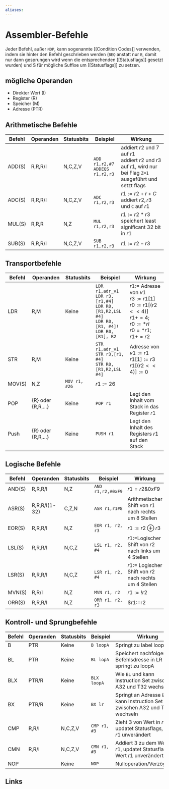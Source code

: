 ```yaml
---
aliases: 
---
```

# Assembler-Befehle 
Jeder Befehl, außer `NOP`, kann sogenannte [[Condition Codes]] verwenden, indem sie hinter den Befehl geschrieben werden (`BEQ` anstatt nur `B`, damit nur dann gesprungen wird wenn die entsprechenden [[Statusflags]] gesetzt wurden) und S für mögliche Suffixe um [[Statusflags]] zu setzen.
## mögliche Operanden
- Direkter Wert (I)
- Register (R)
- Speicher (M)
- Adresse (PTR)
## Arithmetische Befehle
| Befehl     | Operanden | Statusbits | Beispiel                              | Wirkung                                                                                                   |
| ---------- | --------- | ---------- | ------------------------------------- | --------------------------------------------------------------------------------------------------------- |
| ADD(S) | R,R,R/I   | N,C,Z,V    | `ADD r1,r2,#7` <br> `ADDEQS r1,r2,r3` | addiert $r2$ und $7$ auf $r1$ <br> addiert $r2$ und $r3$ auf $r1$, wird nur bei Flag `Z=1` ausgeführt und setzt flags |
| ADC(S) | R,R,R/I   | N,C,Z,V    | `ADC r1,r2,r3`                        | $r1:=r2+r+C$ addiert $r2,r3$ und `C` auf $r1$                                                                  |
| MUL(S) | R,R,R     | N,Z        | `MUL r1,r2,r3`                        | $r1:=r2*r3$ speichert least significant 32 bit in $r1$                                                    |
| SUB(S) | R,R,R/I   | N,C,Z,V    | `SUB r1,r2,r3`                        | $r1:=r2-r3$                                                                                              |

## Transportbefehle
| Befehl | Operanden          | Statusbits    | Beispiel                                                                                                     | Wirkung                                                                                    |
| ------ | ------------------ | ------------- | ------------------------------------------------------------------------------------------------------------ | ------------------------------------------------------------------------------------------ |
| LDR    | R,M                | Keine         | `LDR r1,adr_v1`<br>`LDR r3,[r1,#4]`<br>`LDR R0, [R1,R2,LSL #4]`<br>`LDR R0, [R1, #4]!`<br>`LDR R0, [R1], R2` | $r1:=$ Adresse von $v1$ <br>$r3:=r1[1]$<br>$r0:=r1[(r2<<4)]$<br>$r1+=4; r0:=*rl$<br>$r0=*r1; r1+=r2$ |
| STR    | R,M                | Keine         | `STR r1,adr_v1`<br>`STR r3,[r1, #4]`<br>`STR R0, [R1,R2,LSL #4]`                                             | Adresse von $v1:=r1$<br>$r1[1]:=r3$<br>$r1[(r2<<4)]:=0$                                          |
| MOV(S) | N,Z                | `MOV r1, #26` | $r1:=26$                                                                                                       |                                                                                            |
| POP    | {R} oder {R,R,...} | Keine         | `POP r1`                                                                                                     | Legt den Inhalt vom Stack in das Register $r1$                                               |
| Push   | {R} oder {R,R,...} | Keine         | `PUSH r1`                                                                                                    | Legt den Inhalt des Registers $r1$ auf den Stack                                                                                           |

## Logische Befehle
| Befehl | Operanden     | Statusbits | Beispiel          | Wirkung                                              |
| ------ | ------------- | ---------- | ----------------- | ---------------------------------------------------- |
| AND(S) | R,R,R/I       | N,Z        | `AND r1,r2,#0xF9` | $r1=r2 \& 0xF9$                                         |
| ASR(S) | R,R,R/I(1-32) | C,Z,N      | `ASR r1,r1#8`     | Arithmetischer Shift von $r1$ nach rechts um $8$ Stellen |
| EOR(S) | R,R,R/I       | N,Z        | `EOR r1, r2, r3`  | $r1:=r2 \oplus r3$                                   |
| LSL(S) | R,R,R/I       | N,C,Z      | `LSL r1, r2, #4`  | $r1:=$Logischer Shift von $r2$ nach links um $4$ Stellen   |
| LSR(S) | R,R,R/I       | N,C,Z      | `LSR r1, r2, #4`  | $r1:=$ Logischer Shift von $r2$ nach rechts um $4$ Stellen |
| MVN(S) | R,R/I         | N,Z        | `MVN r1, r2`      | $r1:=!r2$                                            |
| ORR(S) | R,R,R/I       | N,Z        | `ORR r1, r2, r3`  | $r1:=r2 | r3$                                                     |

## Kontroll- und Sprungbefehle
| Befehl | Operanden | Statusbits | Beispiel     | Wirkung                                                                      |
| ------ | --------- | ---------- | ------------ | ---------------------------------------------------------------------------- |
| B      | PTR       | Keine      | `B loopA`    | Springt zu label loopA                                                       |
| BL     | PTR       | Keine      | `BL lopA`    | Speichert nachfolgende Befehlsdresse in LR und springt zu loopA              |
| BLX    | PTR/R     | Keine      | `BLX loopA`  | Wie `BL` und kann Instruction Set zwischen A32 und T32 wechseln              |
| BX     | PTR/R     | Keine      | `BX lr`      | Springt an Adresse $lr$ und kann Instruction Set zwischen A32 und T32 wechseln |
| CMP    | R,R/I     | N,C,Z,V    | `CMP r1, #3` | Zieht $3$ von Wert in $r1$ ab, updatet Statusflags, Wert $r1$ unverändert          |
| CMN    | R,R/I     | N,C,Z,V    | `CMN r1, #3` | Addiert $3$ zu dem Wert in $r1$, updatet Statusflags, Wert $r1$ unverändert        |
| NOP    |           | Keine      | `NOP`        | Nulloperation/Verzögerung                                                    |

## Links